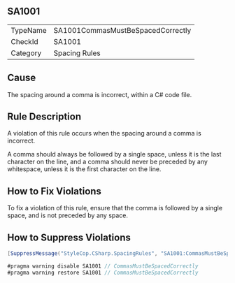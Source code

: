 ﻿## SA1001

<table>
<tr>
  <td>TypeName</td>
  <td>SA1001CommasMustBeSpacedCorrectly</td>
</tr>
<tr>
  <td>CheckId</td>
  <td>SA1001</td>
</tr>
<tr>
  <td>Category</td>
  <td>Spacing Rules</td>
</tr>
</table>

## Cause

The spacing around a comma is incorrect, within a C# code file.

## Rule Description

A violation of this rule occurs when the spacing around a comma is incorrect.

A comma should always be followed by a single space, unless it is the last character on the line, and a comma should never be preceded by any whitespace, unless it is the first character on the line.

## How to Fix Violations

To fix a violation of this rule, ensure that the comma is followed by a single space, and is not preceded by any space.

## How to Suppress Violations

```csharp
[SuppressMessage("StyleCop.CSharp.SpacingRules", "SA1001:CommasMustBeSpacedCorrectly", Justification = "Reviewed.")]
```

```csharp
#pragma warning disable SA1001 // CommasMustBeSpacedCorrectly
#pragma warning restore SA1001 // CommasMustBeSpacedCorrectly
```

